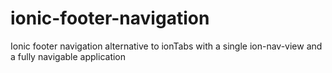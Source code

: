 # ionic-footer-navigation
Ionic footer navigation alternative to ionTabs with a single ion-nav-view and a fully navigable application

